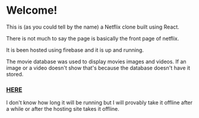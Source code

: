 # Welcome!

This is (as you could tell by the name) a Netflix clone built using React.

There is not much to say the page is basically the front page of netflix.

It is been hosted using firebase and it is up and running.

The movie database was used to display movies images and videos. If an image or a video doesn't show that's because the database doesn't have it stored.

### <a href="https://netflox-d7a44.web.app/" alt="page site">HERE<a/>
  
I don't know how long it will be running but I will provably take it offline after a while or after the hosting site takes it offline.
